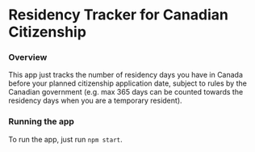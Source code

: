 # Residency Tracker for Canadian Citizenship
### Overview
This app just tracks the number of residency days you have in Canada before your planned citizenship application date, subject to rules by the Canadian government (e.g. max 365 days can be counted towards the residency days when you are a temporary resident).

### Running the app
To run the app, just run `npm start`.